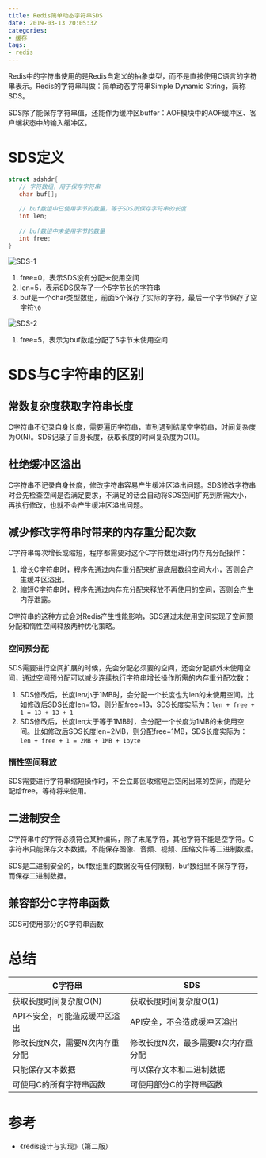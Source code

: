 ```yaml
---
title: Redis简单动态字符串SDS
date: 2019-03-13 20:05:32
categories: 
- 缓存
tags:
- redis
---
```


Redis中的字符串使用的是Redis自定义的抽象类型，而不是直接使用C语言的字符串表示。Redis的字符串叫做：简单动态字符串Simple Dynamic String，简称SDS。

SDS除了能保存字符串值，还能作为缓冲区buffer：AOF模块中的AOF缓冲区、客户端状态中的输入缓冲区。

<!-- more -->

# SDS定义

 ```c
struct sdshdr{
    // 字符数组，用于保存字符串
    char buf[];
    
    // buf数组中已使用字节的数量，等于SDS所保存字符串的长度
    int len;
    
    // buf数组中未使用字节的数量
    int free;
}
 ```

![SDS-1](SDS-1.png)

1. free=0，表示SDS没有分配未使用空间
2. len=5，表示SDS保存了一个5字节长的字符串
3. buf是一个char类型数组，前面5个保存了实际的字符，最后一个字节保存了空字符`\0`

![SDS-2](/Redis简单动态字符串SDS/SDS-2.png)

1. free=5，表示为buf数组分配了5字节未使用空间

# SDS与C字符串的区别

## 常数复杂度获取字符串长度

C字符串不记录自身长度，需要遍历字符串，直到遇到结尾空字符串，时间复杂度为O(N)。SDS记录了自身长度，获取长度的时间复杂度为O(1)。

## 杜绝缓冲区溢出

C字符串不记录自身长度，修改字符串容易产生缓冲区溢出问题。SDS修改字符串时会先检查空间是否满足要求，不满足的话会自动将SDS空间扩充到所需大小，再执行修改，也就不会产生缓冲区溢出问题。

## 减少修改字符串时带来的内存重分配次数

C字符串每次增长或缩短，程序都需要对这个C字符数组进行内存充分配操作：

1. 增长C字符串时，程序先通过内存重分配来扩展底层数组空间大小，否则会产生缓冲区溢出。
2. 缩短C字符串时，程序先通过内存充分配来释放不再使用的空间，否则会产生内存泄露。

C字符串的这种方式会对Redis产生性能影响，SDS通过未使用空间实现了空间预分配和惰性空间释放两种优化策略。

### 空间预分配

SDS需要进行空间扩展的时候，先会分配必须要的空间，还会分配额外未使用空间，通过空间预分配可以减少连续执行字符串增长操作所需的内存重分配次数：

1. SDS修改后，长度len小于1MB时，会分配一个长度也为len的未使用空间。比如修改后SDS长度len=13，则分配free=13，SDS长度实际为：`len + free + 1 = 13 + 13 + 1`
2. SDS修改后，长度len大于等于1MB时，会分配一个长度为1MB的未使用空间。比如修改后SDS长度len=2MB，则分配free=1MB，SDS长度实际为：`len + free + 1 = 2MB + 1MB + 1byte`

### 惰性空间释放

SDS需要进行字符串缩短操作时，不会立即回收缩短后空闲出来的空间，而是分配给free，等待将来使用。

## 二进制安全

C字符串中的字符必须符合某种编码，除了末尾字符，其他字符不能是空字符。C字符串只能保存文本数据，不能保存图像、音频、视频、压缩文件等二进制数据。

SDS是二进制安全的，buf数组里的数据没有任何限制，buf数组里不保存字符，而保存二进制数据。

## 兼容部分C字符串函数

SDS可使用部分的C字符串函数

# 总结

| C字符串                        | SDS                                |
| ------------------------------ | ---------------------------------- |
| 获取长度时间复杂度O(N)         | 获取长度时间复杂度O(1)             |
| API不安全，可能造成缓冲区溢出  | API安全，不会造成缓冲区溢出        |
| 修改长度N次，需要N次内存重分配 | 修改长度N次，最多需要N次内存重分配 |
| 只能保存文本数据               | 可以保存文本和二进制数据           |
| 可使用C的所有字符串函数        | 可使用部分C的字符串函数            |

# 参考

- 《redis设计与实现》（第二版）